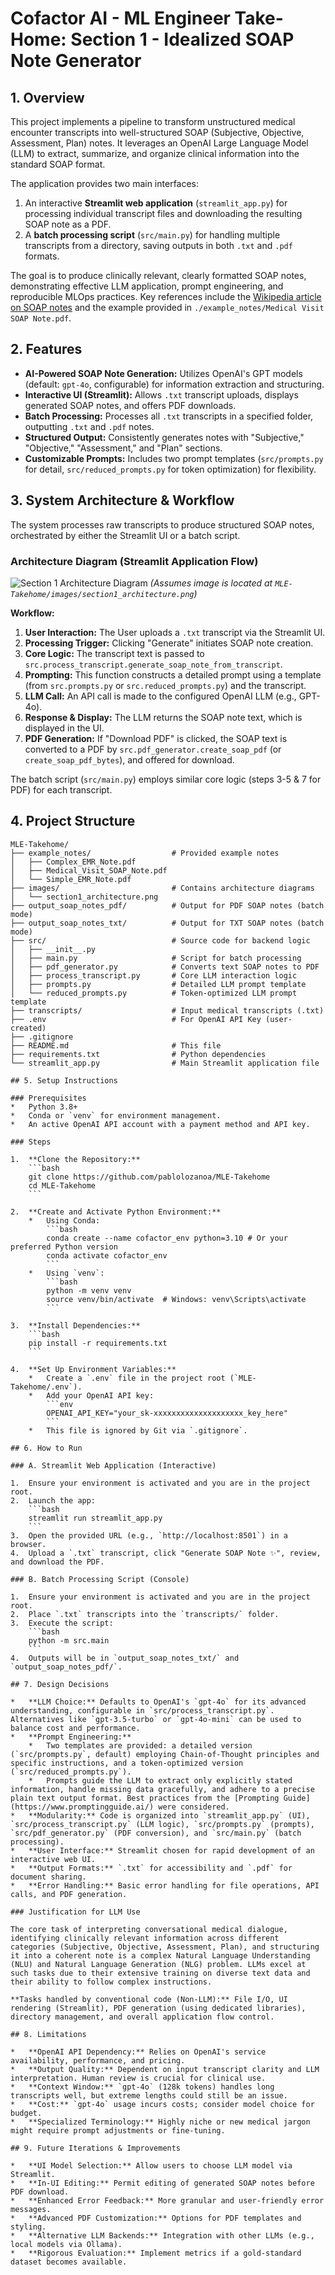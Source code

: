 # Cofactor AI - ML Engineer Take-Home: Section 1 - Idealized SOAP Note Generator

## 1. Overview

This project implements a pipeline to transform unstructured medical encounter transcripts into well-structured SOAP (Subjective, Objective, Assessment, Plan) notes. It leverages an OpenAI Large Language Model (LLM) to extract, summarize, and organize clinical information into the standard SOAP format.

The application provides two main interfaces:
1.  An interactive **Streamlit web application** (`streamlit_app.py`) for processing individual transcript files and downloading the resulting SOAP note as a PDF.
2.  A **batch processing script** (`src/main.py`) for handling multiple transcripts from a directory, saving outputs in both `.txt` and `.pdf` formats.

The goal is to produce clinically relevant, clearly formatted SOAP notes, demonstrating effective LLM application, prompt engineering, and reproducible MLOps practices. Key references include the [Wikipedia article on SOAP notes](https://en.wikipedia.org/wiki/SOAP_note) and the example provided in `./example_notes/Medical Visit SOAP Note.pdf`.

## 2. Features

*   **AI-Powered SOAP Note Generation:** Utilizes OpenAI's GPT models (default: `gpt-4o`, configurable) for information extraction and structuring.
*   **Interactive UI (Streamlit):** Allows `.txt` transcript uploads, displays generated SOAP notes, and offers PDF downloads.
*   **Batch Processing:** Processes all `.txt` transcripts in a specified folder, outputting `.txt` and `.pdf` notes.
*   **Structured Output:** Consistently generates notes with "Subjective," "Objective," "Assessment," and "Plan" sections.
*   **Customizable Prompts:** Includes two prompt templates (`src/prompts.py` for detail, `src/reduced_prompts.py` for token optimization) for flexibility.

## 3. System Architecture & Workflow

The system processes raw transcripts to produce structured SOAP notes, orchestrated by either the Streamlit UI or a batch script.

### Architecture Diagram (Streamlit Application Flow)

![Section 1 Architecture Diagram](images/section1_architecture.png)
*(Assumes image is located at `MLE-Takehome/images/section1_architecture.png`)*

**Workflow:**
1.  **User Interaction:** The User uploads a `.txt` transcript via the Streamlit UI.
2.  **Processing Trigger:** Clicking "Generate" initiates SOAP note creation.
3.  **Core Logic:** The transcript text is passed to `src.process_transcript.generate_soap_note_from_transcript`.
4.  **Prompting:** This function constructs a detailed prompt using a template (from `src.prompts.py` or `src.reduced_prompts.py`) and the transcript.
5.  **LLM Call:** An API call is made to the configured OpenAI LLM (e.g., GPT-4o).
6.  **Response & Display:** The LLM returns the SOAP note text, which is displayed in the UI.
7.  **PDF Generation:** If "Download PDF" is clicked, the SOAP text is converted to a PDF by `src.pdf_generator.create_soap_pdf` (or `create_soap_pdf_bytes`), and offered for download.

The batch script (`src/main.py`) employs similar core logic (steps 3-5 & 7 for PDF) for each transcript.

## 4. Project Structure

```plaintext
MLE-Takehome/
├── example_notes/                  # Provided example notes
│   ├── Complex_EMR_Note.pdf
│   ├── Medical_Visit_SOAP_Note.pdf
│   └── Simple_EMR_Note.pdf
├── images/                         # Contains architecture diagrams
│   └── section1_architecture.png
├── output_soap_notes_pdf/          # Output for PDF SOAP notes (batch mode)
├── output_soap_notes_txt/          # Output for TXT SOAP notes (batch mode)
├── src/                            # Source code for backend logic
│   ├── __init__.py
│   ├── main.py                     # Script for batch processing
│   ├── pdf_generator.py            # Converts text SOAP notes to PDF
│   ├── process_transcript.py       # Core LLM interaction logic
│   ├── prompts.py                  # Detailed LLM prompt template
│   └── reduced_prompts.py          # Token-optimized LLM prompt template
├── transcripts/                    # Input medical transcripts (.txt)
├── .env                            # For OpenAI API Key (user-created)
├── .gitignore
├── README.md                       # This file
├── requirements.txt                # Python dependencies
└── streamlit_app.py                # Main Streamlit application file

## 5. Setup Instructions

### Prerequisites
*   Python 3.8+
*   Conda or `venv` for environment management.
*   An active OpenAI API account with a payment method and API key.

### Steps

1.  **Clone the Repository:**
    ```bash
    git clone https://github.com/pablolozanoa/MLE-Takehome
    cd MLE-Takehome
    ```

2.  **Create and Activate Python Environment:**
    *   Using Conda:
        ```bash
        conda create --name cofactor_env python=3.10 # Or your preferred Python version
        conda activate cofactor_env
        ```
    *   Using `venv`:
        ```bash
        python -m venv venv
        source venv/bin/activate  # Windows: venv\Scripts\activate
        ```

3.  **Install Dependencies:**
    ```bash
    pip install -r requirements.txt
    ```

4.  **Set Up Environment Variables:**
    *   Create a `.env` file in the project root (`MLE-Takehome/.env`).
    *   Add your OpenAI API key:
        ```env
        OPENAI_API_KEY="your_sk-xxxxxxxxxxxxxxxxxxxx_key_here"
        ```
    *   This file is ignored by Git via `.gitignore`.

## 6. How to Run

### A. Streamlit Web Application (Interactive)

1.  Ensure your environment is activated and you are in the project root.
2.  Launch the app:
    ```bash
    streamlit run streamlit_app.py
    ```
3.  Open the provided URL (e.g., `http://localhost:8501`) in a browser.
4.  Upload a `.txt` transcript, click "Generate SOAP Note ✨", review, and download the PDF.

### B. Batch Processing Script (Console)

1.  Ensure your environment is activated and you are in the project root.
2.  Place `.txt` transcripts into the `transcripts/` folder.
3.  Execute the script:
    ```bash
    python -m src.main
    ```
4.  Outputs will be in `output_soap_notes_txt/` and `output_soap_notes_pdf/`.

## 7. Design Decisions

*   **LLM Choice:** Defaults to OpenAI's `gpt-4o` for its advanced understanding, configurable in `src/process_transcript.py`. Alternatives like `gpt-3.5-turbo` or `gpt-4o-mini` can be used to balance cost and performance.
*   **Prompt Engineering:**
    *   Two templates are provided: a detailed version (`src/prompts.py`, default) employing Chain-of-Thought principles and specific instructions, and a token-optimized version (`src/reduced_prompts.py`).
    *   Prompts guide the LLM to extract only explicitly stated information, handle missing data gracefully, and adhere to a precise plain text output format. Best practices from the [Prompting Guide](https://www.promptingguide.ai/) were considered.
*   **Modularity:** Code is organized into `streamlit_app.py` (UI), `src/process_transcript.py` (LLM logic), `src/prompts.py` (prompts), `src/pdf_generator.py` (PDF conversion), and `src/main.py` (batch processing).
*   **User Interface:** Streamlit chosen for rapid development of an interactive web UI.
*   **Output Formats:** `.txt` for accessibility and `.pdf` for document sharing.
*   **Error Handling:** Basic error handling for file operations, API calls, and PDF generation.

### Justification for LLM Use

The core task of interpreting conversational medical dialogue, identifying clinically relevant information across different categories (Subjective, Objective, Assessment, Plan), and structuring it into a coherent note is a complex Natural Language Understanding (NLU) and Natural Language Generation (NLG) problem. LLMs excel at such tasks due to their extensive training on diverse text data and their ability to follow complex instructions.

**Tasks handled by conventional code (Non-LLM):** File I/O, UI rendering (Streamlit), PDF generation (using dedicated libraries), directory management, and overall application flow control.

## 8. Limitations

*   **OpenAI API Dependency:** Relies on OpenAI's service availability, performance, and pricing.
*   **Output Quality:** Dependent on input transcript clarity and LLM interpretation. Human review is crucial for clinical use.
*   **Context Window:** `gpt-4o` (128k tokens) handles long transcripts well, but extreme lengths could still be an issue.
*   **Cost:** `gpt-4o` usage incurs costs; consider model choice for budget.
*   **Specialized Terminology:** Highly niche or new medical jargon might require prompt adjustments or fine-tuning.

## 9. Future Iterations & Improvements

*   **UI Model Selection:** Allow users to choose LLM model via Streamlit.
*   **In-UI Editing:** Permit editing of generated SOAP notes before PDF download.
*   **Enhanced Error Feedback:** More granular and user-friendly error messages.
*   **Advanced PDF Customization:** Options for PDF templates and styling.
*   **Alternative LLM Backends:** Integration with other LLMs (e.g., local models via Ollama).
*   **Rigorous Evaluation:** Implement metrics if a gold-standard dataset becomes available.